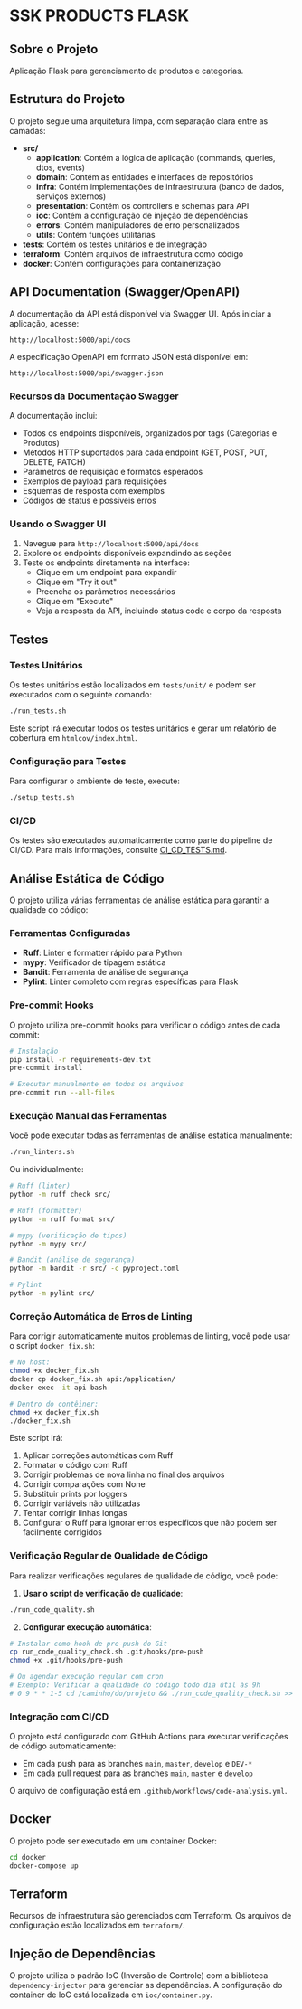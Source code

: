 # SSK PRODUCTS FLASK

## Sobre o Projeto

Aplicação Flask para gerenciamento de produtos e categorias.

## Estrutura do Projeto

O projeto segue uma arquitetura limpa, com separação clara entre as camadas:

- **src/**
  - **application**: Contém a lógica de aplicação (commands, queries, dtos, events)
  - **domain**: Contém as entidades e interfaces de repositórios
  - **infra**: Contém implementações de infraestrutura (banco de dados, serviços externos)
  - **presentation**: Contém os controllers e schemas para API
  - **ioc**: Contém a configuração de injeção de dependências
  - **errors**: Contém manipuladores de erro personalizados
  - **utils**: Contém funções utilitárias
- **tests**: Contém os testes unitários e de integração
- **terraform**: Contém arquivos de infraestrutura como código
- **docker**: Contém configurações para containerização

## API Documentation (Swagger/OpenAPI)

A documentação da API está disponível via Swagger UI. Após iniciar a aplicação, acesse:

```
http://localhost:5000/api/docs
```

A especificação OpenAPI em formato JSON está disponível em:

```
http://localhost:5000/api/swagger.json
```

### Recursos da Documentação Swagger

A documentação inclui:
- Todos os endpoints disponíveis, organizados por tags (Categorias e Produtos)
- Métodos HTTP suportados para cada endpoint (GET, POST, PUT, DELETE, PATCH)
- Parâmetros de requisição e formatos esperados
- Exemplos de payload para requisições
- Esquemas de resposta com exemplos
- Códigos de status e possíveis erros

### Usando o Swagger UI

1. Navegue para `http://localhost:5000/api/docs`
2. Explore os endpoints disponíveis expandindo as seções
3. Teste os endpoints diretamente na interface:
   - Clique em um endpoint para expandir
   - Clique em "Try it out"
   - Preencha os parâmetros necessários
   - Clique em "Execute"
   - Veja a resposta da API, incluindo status code e corpo da resposta

## Testes

### Testes Unitários

Os testes unitários estão localizados em `tests/unit/` e podem ser executados com o seguinte comando:

```bash
./run_tests.sh
```

Este script irá executar todos os testes unitários e gerar um relatório de cobertura em `htmlcov/index.html`.

### Configuração para Testes

Para configurar o ambiente de teste, execute:

```bash
./setup_tests.sh
```

### CI/CD

Os testes são executados automaticamente como parte do pipeline de CI/CD. Para mais informações, consulte [CI_CD_TESTS.md](.github/CI_CD_TESTS.md).

## Análise Estática de Código

O projeto utiliza várias ferramentas de análise estática para garantir a qualidade do código:

### Ferramentas Configuradas

- **Ruff**: Linter e formatter rápido para Python
- **mypy**: Verificador de tipagem estática
- **Bandit**: Ferramenta de análise de segurança
- **Pylint**: Linter completo com regras específicas para Flask

### Pre-commit Hooks

O projeto utiliza pre-commit hooks para verificar o código antes de cada commit:

```bash
# Instalação
pip install -r requirements-dev.txt
pre-commit install

# Executar manualmente em todos os arquivos
pre-commit run --all-files
```

### Execução Manual das Ferramentas

Você pode executar todas as ferramentas de análise estática manualmente:

```bash
./run_linters.sh
```

Ou individualmente:

```bash
# Ruff (linter)
python -m ruff check src/

# Ruff (formatter)
python -m ruff format src/

# mypy (verificação de tipos)
python -m mypy src/

# Bandit (análise de segurança)
python -m bandit -r src/ -c pyproject.toml

# Pylint
python -m pylint src/
```

### Correção Automática de Erros de Linting

Para corrigir automaticamente muitos problemas de linting, você pode usar o script `docker_fix.sh`:

```bash
# No host:
chmod +x docker_fix.sh
docker cp docker_fix.sh api:/application/
docker exec -it api bash

# Dentro do contêiner:
chmod +x docker_fix.sh
./docker_fix.sh
```

Este script irá:
1. Aplicar correções automáticas com Ruff
2. Formatar o código com Ruff
3. Corrigir problemas de nova linha no final dos arquivos
4. Corrigir comparações com None
5. Substituir prints por loggers
6. Corrigir variáveis não utilizadas
7. Tentar corrigir linhas longas
8. Configurar o Ruff para ignorar erros específicos que não podem ser facilmente corrigidos

### Verificação Regular de Qualidade de Código

Para realizar verificações regulares de qualidade de código, você pode:

1. **Usar o script de verificação de qualidade**:
```bash
./run_code_quality.sh
```

2. **Configurar execução automática**:
```bash
# Instalar como hook de pre-push do Git
cp run_code_quality_check.sh .git/hooks/pre-push
chmod +x .git/hooks/pre-push

# Ou agendar execução regular com cron
# Exemplo: Verificar a qualidade do código todo dia útil às 9h
# 0 9 * * 1-5 cd /caminho/do/projeto && ./run_code_quality_check.sh >> /tmp/quality_check.log 2>&1
```

### Integração com CI/CD

O projeto está configurado com GitHub Actions para executar verificações de código automaticamente:
- Em cada push para as branches `main`, `master`, `develop` e `DEV-*`
- Em cada pull request para as branches `main`, `master` e `develop`

O arquivo de configuração está em `.github/workflows/code-analysis.yml`.

## Docker

O projeto pode ser executado em um container Docker:

```bash
cd docker
docker-compose up
```

## Terraform

Recursos de infraestrutura são gerenciados com Terraform. Os arquivos de configuração estão localizados em `terraform/`.

## Injeção de Dependências

O projeto utiliza o padrão IoC (Inversão de Controle) com a biblioteca `dependency-injector` para gerenciar as dependências. A configuração do container de IoC está localizada em `ioc/container.py`.